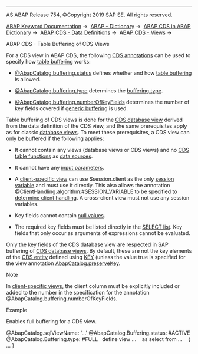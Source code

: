   

* * *

AS ABAP Release 754, ©Copyright 2019 SAP SE. All rights reserved.

[ABAP Keyword Documentation](javascript:call_link\('abenabap.htm'\)) →  [ABAP - Dictionary](javascript:call_link\('abenabap_dictionary.htm'\)) →  [ABAP CDS in ABAP Dictionary](javascript:call_link\('abencds.htm'\)) →  [ABAP CDS - Data Definitions](javascript:call_link\('abenddic_cds_entities.htm'\)) →  [ABAP CDS - Views](javascript:call_link\('abenddic_cds_views.htm'\)) → 

ABAP CDS - Table Buffering of CDS Views

For a CDS view in ABAP CDS, the following [CDS annotations](javascript:call_link\('abencds_annotation_glosry.htm'\) "Glossary Entry") can be used to specify how [table buffering](javascript:call_link\('abensap_buffering_glosry.htm'\) "Glossary Entry") works:

-   [@AbapCatalog.buffering.status](javascript:call_link\('abencds_f1_view_entity_annotations.htm'\)) defines whether and how [table buffering](javascript:call_link\('abensap_puffering.htm'\)) is allowed.

-   [@AbapCatalog.buffering.type](javascript:call_link\('abencds_f1_view_entity_annotations.htm'\)) determines the [buffering type](javascript:call_link\('abenbuffer_kind.htm'\)).

-   [@AbapCatalog.buffering.numberOfKeyFields](javascript:call_link\('abencds_f1_view_entity_annotations.htm'\)) determines the number of key fields covered if [generic buffering](javascript:call_link\('abenbuffer_generic_buffering.htm'\)) is used.

Table buffering of CDS views is done for the [CDS database view](javascript:call_link\('abencds_database_view_glosry.htm'\) "Glossary Entry") derived from the data definition of the CDS view, and the same prerequisites apply as for classic [database views](javascript:call_link\('abenddic_database_views.htm'\)). To meet these prerequisites, a CDS view can only be buffered if the following applies:

-   It cannot contain any views
    (database views or CDS views) and no [CDS table functions](javascript:call_link\('abencds_table_function_glosry.htm'\) "Glossary Entry") as [data sources](javascript:call_link\('abencds_f1_data_source.htm'\)).

-   It cannot have any [input parameters](javascript:call_link\('abencds_f1_annotate_view_para_list.htm'\)).

-   A [client-specific view](javascript:call_link\('abencds_client_handling.htm'\)) can use $session.client as the only [session variable](javascript:call_link\('abencds_f1_session_variable.htm'\)) and must use it directly. This also allows the annotation @ClientHandling.algorithm:#SESSION\_VARIABLE to be specified to [determine client handling](javascript:call_link\('abencds_client_handling.htm'\)). A cross-client view must not use any session variables.

-   Key fields cannot contain [null values](javascript:call_link\('abennull_value_glosry.htm'\) "Glossary Entry").

-   The required key fields must be listed directly in the [SELECT list](javascript:call_link\('abencds_f1_select_list.htm'\)). Key fields that only occur as arguments of expressions cannot be evaluated.

Only the key fields of the CDS database view are respected in SAP buffering of [CDS database views](javascript:call_link\('abencds_database_view_glosry.htm'\) "Glossary Entry"). By default, these are not the key elements of the [CDS entity](javascript:call_link\('abencds_entity_glosry.htm'\) "Glossary Entry") defined using [KEY](javascript:call_link\('abencds_f1_select_list_entry.htm'\)) (unless the value true is specified for the view annotation [AbapCatalog.preserveKey](javascript:call_link\('abencds_f1_view_entity_annotations.htm'\)).

Note

In [client-specific views](javascript:call_link\('abencds_client_handling.htm'\)), the client column must be explicitly included or added to the number in the specification for the annotation @AbapCatalog.buffering.numberOfKeyFields.

Example

Enables full buffering for a CDS view.

@AbapCatalog.sqlViewName: '...'
@AbapCatalog.Buffering.status: #ACTIVE
@AbapCatalog.Buffering.type: #FULL
  define view ...
   as select from ...
   { ... }